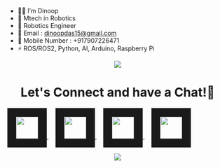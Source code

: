- 🧑‍💼 I’m Dinoop
- 🏫 Mtech in Robotics
- 🤖 Robotics Engineer
- 📧 Email : dinoopdas15@gmail.com
- 📱 Mobile Number : +917907226471
- ⚡ ROS/ROS2, Python, AI, Arduino, Raspberry Pi

<p align="center">
  <img src="https://capsule-render.vercel.app/api?type=waving&height=300&color=gradient&text=Robotics%20|%20AI%20|%20ROS%20"/>
</p>

<h1 align="center">
  Let's Connect and have a Chat!💬
</h1>

<a href="https://www.linkedin.com/in/dinoop-n-267905151">
  <img height="50" border="20" src="https://user-images.githubusercontent.com/46517096/166973395-19676cd8-f8ec-4abf-83ff-da8243505b82.png"/>
</a>
&nbsp;&nbsp;&nbsp;
<a href="https://github.com/Dinoopdas">
  <img height="50" border="20" src="https://i.postimg.cc/KcDrgGnK/images.jpg"/>
</a>
&nbsp;&nbsp;&nbsp;
<a href="https://dinoopn.my.canva.site/">
  <img height="50" border="20" src="https://i.postimg.cc/VN6RB3Wq/photo-2024-11-24-11-32-44.jpg"/>
</a>
&nbsp;&nbsp;&nbsp;
<a href="https://www.instagram.com/dinoop.das">
  <img height="50" border="20" src="https://i.postimg.cc/Sx7TGBYR/instagram-6338393-1280.png"/>
</a>
</p>

<p align="center">
  <img src="https://capsule-render.vercel.app/api?type=waving&color=gradient&height=100&section=footer"/>
</p>

